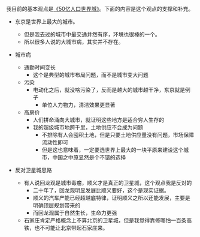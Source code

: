 我目前的基本观点是[《50亿人口世界城》](https://happypeter.github.io/one-city.html)。下面的内容是这个观点的支撑和补充。

- 东京是世界上最大的城市。
  - 但是我去过的城市中最交通井然有序，环境也很棒的一个。
  - 所以很多人说的大城市病，其实并不存在。
- 城市病
  - 通勤时间变长
    - 这个是典型的城市布局问题，而不是城市变大问题
  - 污染
    - 电动化之后，就没啥污染了，反而是越大的城市越干净，东京就是例子
      - 单位人力物力，清洁效果更显著
  - 高房价
    - 人们拼命涌向大城市，就证明这些地方是适合穷人生存的
    - 我的超级城市地跨千里，土地供应不会成为问题
      - 不排除有人会囤积土地，但是只要土地供应量没有问题，市场保障流动性即可
      - 但是这也意味着，一定要选世界上最大的一块平原来建设这个城市，中国之中原显然是个不错的选择

- 反对卫星城思路
  - 有人说回龙观是城市毒瘤，顺义才是真正的卫星城，这个观点我是反对的
    - 二十年了，回龙观明显发展比顺义要好，这个是现实证据。
    - 顺义的汽车产能已经超越底特律，证明顺义之所以还能发展，主要是明确顶层规划带来的
    - 而回龙观属于自然生长，生命力更强
  - 石家庄肯定严格概念上不算北京的卫星城，但是我觉得靠修哪怕一百条高铁，也不可能让北京带起石家庄来。
